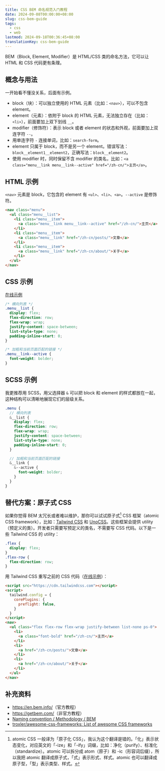 ```yaml
---
title: CSS BEM 命名规范入门教程
date: 2024-09-08T00:00:00+08:00
slug: css-bem-guide
tags:
  - css
  - web
lastmod: 2024-09-18T00:36:45+08:00
translationKey: css-bem-guide
---
```


BEM（Block, Element, Modifier）是 HTML/CSS 类的命名方法，它可以让 HTML 和 CSS 代码更有条理。

## 概念与用法

一开始看不懂没关系，后面有示例。

- block（块）：可以独立使用的 HTML 元素（比如：`<nav>`），可以不包含 element。
- element（元素）：依附于 block 的 HTML 元素，无法独立存在（比如：`<li>`），前面要加上双下划线 `__`。
- modifier（修饰符）：表示 block 或者 element 的状态和外观，前面要加上双连字符 `--`。
- 用单连字符 `-` 连接单词，比如：`search-form`。
- element 只属于 block，而不是另一个 element。错误写法：`block__element1__element2`，正确写法：`block__element2`。
- 使用 modifier 时，同时保留不含 modifier 的类名，比如：`<a class="menu__link menu__link--active" href="/zh-cn/">主页</a>`。

## HTML 示例

`<nav>` 元素是 block，它包含的 element 有 `<ul>`、`<li>`、`<a>`。`--active` 是修饰符。

```html
<nav class="menu">
  <ul class="menu__list">
    <li class="menu__item">
      <a class="menu__link menu__link--active" href="/zh-cn/">主页</a>
    </li>
    <li class="menu__item">
      <a class="menu__link" href="/zh-cn/posts/">文章</a>
    </li>
    <li class="menu__item">
      <a class="menu__link" href="/zh-cn/about/">关于</a>
    </li>
  </ul>
</nav>
```

## CSS 示例

[在线示例](https://jsbin.com/kijewimudi/2/edit?html,css,output)

```css
/* 横向列表 */
.menu__list {
  display: flex;
  flex-direction: row;
  flex-wrap: wrap;
  justify-content: space-between;
  list-style-type: none;
  padding-inline-start: 0;
}

/* 加粗和当前页面匹配的链接 */
.menu__link--active {
  font-weight: bolder;
}
```

## SCSS 示例

我更推荐用 SCSS，用父选择器 `&` 可以把 block 和 element 的样式都放在一起，这种结构可以清晰地展现它们的层级关系。

```scss
.menu {
  // 横向列表
  &__list {
    display: flex;
    flex-direction: row;
    flex-wrap: wrap;
    justify-content: space-between;
    list-style-type: none;
    padding-inline-start: 0;
  }

  // 加粗和当前页面匹配的链接
  &__link {
    &--active {
      font-weight: bolder;
    }
  }
}
```

## 替代方案：原子式 CSS

如果你觉得 BEM 太冗长或者难以维护，那你可以试试原子式[^shi] CSS 框架（atomic CSS framework），比如：[Tailwind CSS](https://tailwindcss.com/) 和 [UnoCSS](https://unocss.dev/)。这些框架会提供 utility（预定义的类）。开发者只需要写预定义的类名，不需要写 CSS 代码。以下是一些 Tailwind CSS 的 utility：

[^shi]: atomic CSS 一般译为「原子化 CSS」，我认为这个翻译是错的。「化」表示状态变化，对应英文的「-ize」和「-ify」词缀，比如：净化（purify）、标准化（standardize）。atomic 可以拆分成 atom（原子）和 -ic（形容词后缀），所以我把 atomic 翻译成原子式，「式」表示形式、样式。atomic 也可以翻译成原子型，「型」表示类型、样式。

```css
.flex {
  display: flex;
}
.flex-row {
  flex-direction: row;
}
```



用 Tailwind CSS 重写之前的 CSS 代码（[在线示例](https://jsbin.com/vevezoneqo/1/edit?html,css,output)）：

```html
<script src="https://cdn.tailwindcss.com"></script>
<script>
  tailwind.config = {
    corePlugins: {
      preflight: false,
    }
  }
</script>
<nav>
  <ul class="flex flex-row flex-wrap justify-between list-none ps-0">
    <li>
      <a class="font-bold" href="/zh-cn/">主页</a>
    </li>
    <li>
      <a href="/zh-cn/posts/">文章</a>
    </li>
    <li>
      <a href="/zh-cn/about/">关于</a>
    </li>
  </ul>
</nav>
```

## 补充资料

- <https://en.bem.info/>（官方教程）
- <https://getbem.com/>（非官方教程）
- [Naming convention / Methodology / BEM](https://en.bem.info/methodology/naming-convention/)
- [troxler/awesome-css-frameworks: List of awesome CSS frameworks](https://github.com/troxler/awesome-css-frameworks)